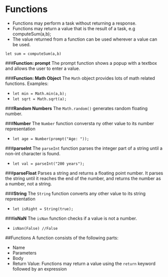 # Functions

- Functions may perform a task without returning a response.
- Functions may return a value that is the result of a task, e.g computeSum(a,b);
- The value returned from a function can be used wherever a value can be used.
```
let sum = computeSum(a,b)
```

###**Function: prompt**
The prompt function shows a popup with a textbox and allows the user to enter a value.

###**Function: Math Object**
The ```Math``` object provides lots of math related functions.
Examples:
- ```let min = Math.min(a,b);```
- ```let sqrt = Math.sqrt(a);```

###**Random Numbers**
The ```Math.random()``` generates random floating number.

###**Number**
The ```Number``` function conversta ny other value to its number representation
- ```let age = Number(prompt("Age: "));```

###**parseInt**
The ```parseInt``` function parses the integer part of a string until a non-int character is found.
- ```let val = parseInt("200 years");```

###**parseFloat**
Parses a string and returns a floating point number. It parses the string until it reaches the end of the number, and returns the number as a number, not a string. 

###**String**
The ```String``` function converts any other value to its string representation
- ```let isRight = String(true);```

###**isNaN**
The ```isNan``` function checks if a value is not a number.
- ```isNan(False) //False```

##Functions
A function consists of the following parts:
- Name
- Parameters
- Body
- Return Value: Functions may return a value using the ```return``` keyword followed by an expression